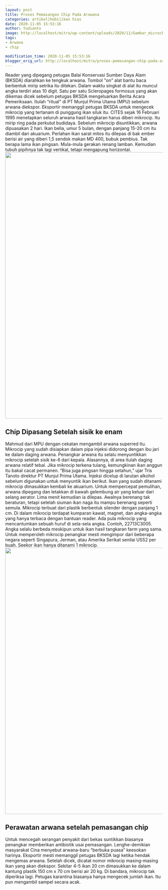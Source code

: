 ```yaml
---
layout: post
title: Proses Pemasangan Chip Pada Arowana
categories: artikel|hobi|ikan hias
date: 2020-11-05 15:53:16
author: Yudianto
image: http://localhost/mitra/wp-content/uploads/2020/11/Gambar_microchip_1277x720.jpg
tags:
- Arwana
- chip

modification_time: 2020-11-05 15:53:16
blogger_orig_url: http://localhost/mitra/proses-pemasangan-chip-pada-arowana.html
---
```


Reader yang dipegang petugas Balai Konservasi Sumber Daya Alam (BKSDA) diarahkan ke tengkuk arwana. Tombol "on" alat bantu baca berbentuk mirip setrika itu ditekan. Dalam waktu singkat di alat itu muncul angka terdiri atas 10 digit. Satu per satu Scleropages formosus yang akan dikemas dicek sebelum petugas BKSDA mengeluarkan Berita Acara Pemeriksaan.
Itulah “ritual” di PT Munjul Prima Utama (MPU) sebelum arwana diekspor. Eksportir memanggil petugas BKSDA untuk mengecek mikrocip yang tertanam di punggung ikan siluk itu. CITES sejak 16 Februari 1995 menetapkan seluruh arwana hasil tangkaran harus diberi mikrocip. Itu mirip ring pada perkutut budidaya.
Sebelum mikrocip disuntikkan, arwana dipuasakan 2 hari. Ikan belia, umur 5 bulan, dengan panjang 15-20 cm itu diambil dari akuarium. Perlahan ikan sarat mitos itu dilepas di bak ember berisi air yang diberi 1,5 sendok makan MD 400, bubuk pembius. Tak berapa lama ikan pingsan. Mula-mula gerakan renang lamban. Kemudian tubuh pipihnya tak lagi vertikal, tetapi mengapung horizontal.
<img class="aligncenter wp-image-20351 size-full" src="http://127.0.0.1/mitra/wp-content/uploads/2020/11/arwana.jpg" alt="" width="1290" height="850" />
<h2>Chip Dipasang Setelah sisik ke enam</h2>
Mahmud dari MPU dengan cekatan mengambil arwana superred itu. Mikrocip yang sudah disiapkan dalam pipa injeksi didorong dengan ibu jari ke dalam daging arwana. Penangkar arwana itu selalu menyuntikkan mikrocip setelah sisik ke-6 dari kepala. Alasannya, di area itulah daging arwana relatif tebal.
Jika mikrocip terkena tulang, kemungkinan ikan anggun itu bakal cacat permanen. “Bisa juga pingsan hingga setahun,” ujar Tris Tanoto direktur PT Munjul Prima Utama. Injeksi dicelup di larutan alkohol sebelum digunakan untuk menyuntik ikan berikut. Ikan yang sudah ditanami mikrocip dimasukkan kembali ke akuarium.
Untuk mempercepat pemulihan, arwana dipegang dan letakkan di bawah gelembung air yang keluar dari selang aerator. Lima menit kemudian ia dilepas. Awalnya berenang tak beraturan, tetapi setelah siuman ikan naga itu mampu berenang seperti semula. Mikrocip terbuat dari plastik berbentuk silender dengan panjang 1 cm.
Di dalam mikrocip terdapat kumparan kawat, magnet, dan angka-angka yang hanya terbaca dengan bantuan reader. Ada pula mikrocip yang mencantumkan sebuah huruf di sela-sela angka. Contoh, 22713C3005. Angka selalu berbeda meskipun untuk ikan hasil tangkaran farm yang sama. Untuk memperoleh mikrocip penangkar mesti mengimpor dari beberapa negara seperti Singapura, Jerman, atau Amerika Serikat senilai USS2 per buah. Seekor ikan hanya ditanami 1 mikrocip.
<a href="http://127.0.0.1/mitra/wp-content/uploads/2020/11/chip-arwana.jpg"><img class="aligncenter wp-image-20352 size-full" src="http://127.0.0.1/mitra/wp-content/uploads/2020/11/chip-arwana.jpg" alt="" width="1476" height="850" /></a>
<h2>Perawatan arwana setelah pemasangan chip</h2>
Untuk mencegah serangan penyakit dari bekas suntikkan biasanya penangkar memberikan antibiotik usai pemasangan. Lenghe-demikian masyarakat Cina menyebut arwana-baru “berbuka puasa” keesokan harinya. Eksportir mesti memanggil petugas BKSDA lagi ketika hendak mengemas arwana. Setelah dicek, dicatat nomor mikrocip masing-masing ikan yang akan diekspor. Sekitar 4-5 ikan 20 cm dimasukkan ke dalam kantung plastik 150 cm x 70 cm berisi air 20 kg. Di bandara, mikrocip tak diperiksa lagi. Petugas karantina biasanya hanya mengecek jumlah ikan. Itu pun mengambil sampel secara acak.
